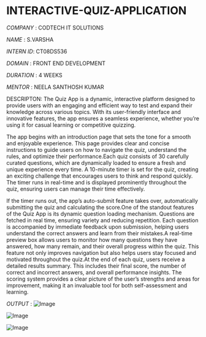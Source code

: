 # INTERACTIVE-QUIZ-APPLICATION

*COMPANY*  :    CODTECH IT SOLUTIONS

*NAME*     :    S.VARSHA

*INTERN ID*:    CT08DS536

*DOMAIN*   :    FRONT END DEVELOPMENT

*DURATION* :    4 WEEKS

*MENTOR*   :    NEELA SANTHOSH KUMAR

DESCRIPTON:
          The Quiz App is a dynamic, interactive platform designed to provide users with an engaging and efficient way to test and expand their knowledge across various topics. With its user-friendly interface and innovative features, the app ensures a seamless experience, whether you’re using it for casual learning or competitive quizzing.
          
The app begins with an introduction page that sets the tone for a smooth and enjoyable experience. This page provides clear and concise instructions to guide users on how to navigate the quiz, understand the rules, and optimize their performance.Each quiz consists of 30 carefully curated questions, which are dynamically loaded to ensure a fresh and unique experience every time. A 10-minute timer is set for the quiz, creating an exciting challenge that encourages users to think and respond quickly. The timer runs in real-time and is displayed prominently throughout the quiz, ensuring users can manage their time effectively.

If the timer runs out, the app’s auto-submit feature takes over, automatically submitting the quiz and calculating the score.One of the standout features of the Quiz App is its dynamic question loading mechanism. Questions are fetched in real time, ensuring variety and reducing repetition. Each question is accompanied by immediate feedback upon submission, helping users understand the correct answers and learn from their mistakes.A real-time preview box allows users to monitor how many questions they have answered, how many remain, and their overall progress within the quiz. This feature not only improves navigation but also helps users stay focused and motivated throughout the quiz.At the end of each quiz, users receive a detailed results summary. This includes their final score, the number of correct and incorrect answers, and overall performance insights. The scoring system provides a clear picture of the user’s strengths and areas for improvement, making it an invaluable tool for both self-assessment and learning.

*OUTPUT*  :
![Image](https://github.com/user-attachments/assets/8335f19f-2d03-44e4-8589-e1c214494067)

![Image](https://github.com/user-attachments/assets/97ecd8f1-8965-4342-a411-976840d995e4)

![Image](https://github.com/user-attachments/assets/80772686-c46c-4d35-83d7-31203157928e)
